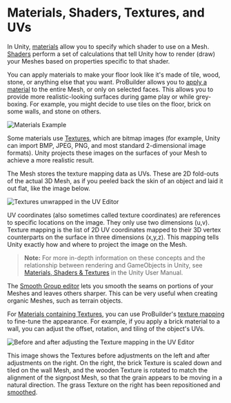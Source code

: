 # Materials, Shaders, Textures, and UVs

In Unity, [materials](https://docs.unity3d.com/Manual/class-Material.html) allow you to specify which shader to use on a Mesh. [Shaders](https://docs.unity3d.com/Manual/Shaders.html) perform a set of calculations that tell Unity how to render (draw) your Meshes based on properties specific to that shader. 

You can apply materials to make your floor look like it's made of tile, wood, stone, or anything else that you want. ProBuilder allows you to [apply a material](workflow-materials.md) to the entire Mesh, or only on selected faces. This allows you to provide more realistic-looking surfaces during game play or while grey-boxing. For example, you might decide to use tiles on the floor, brick on some walls, and stone on others.

![Materials Example](images/Example_MaterialsOnLevel.png)

Some materials use [Textures](https://docs.unity3d.com/Manual/Textures.html), which are bitmap images (for example, Unity can import BMP, JPEG, PNG, and most standard 2-dimensional image formats). Unity projects these images on the surfaces of your Mesh to achieve a more realistic result. 

The Mesh stores the texture mapping data as UVs. These are 2D fold-outs of the actual 3D Mesh, as if you peeled back the skin of an object and laid it out flat, like the image below.

![Textures unwrapped in the UV Editor](images/UVEditor_Example-123.png)

UV coordinates (also sometimes called texture coordinates) are references to specific locations on the image. They only use two dimensions (u,v). Texture mapping is the list of 2D UV coordinates mapped to their 3D vertex counterparts on the surface in three dimensions (x,y,z). This mapping tells Unity exactly how and where to project the image on the Mesh.

> **Note:** For more in-depth information on these concepts and the relationship between rendering and GameObjects in Unity, see [Materials, Shaders &amp; Textures](https://docs.unity3d.com/Manual/Shaders.html) in the Unity User Manual.

The [Smooth Group editor](workflow-edit-smoothing.md) lets you smooth the seams on portions of your Meshes and leaves others sharper. This can be very useful when creating organic Meshes, such as terrain objects.

For [Materials containing Textures](workflow-materials.md#texmat), you can use ProBuilder's [texture mapping](workflow-texture-mapping.md) to fine-tune the appearance. For example, if you apply a brick material to a wall, you can adjust the offset, rotation, and tiling of the object's UVs. 

![Before and after adjusting the Texture mapping in the UV Editor](images/UVEditor_Example-BeforeAfter.png)

This image shows the Textures before adjustments on the left and after adjustments on the right. On the right, the brick Texture is scaled down and tiled on the wall Mesh, and the wooden Texture is rotated to match the alignment of the signpost Mesh, so that the grain appears to be moving in a natural direction. The grass Texture on the right has been repositioned and [smoothed](smoothing-groups.md).

